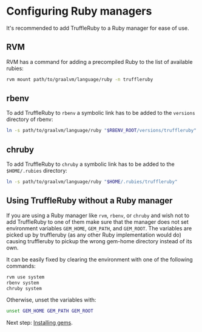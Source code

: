 # Configuring Ruby managers

It's recommended to add TruffleRuby to a Ruby manager for ease of use.

## RVM

RVM has a command for adding a precompiled Ruby to the list of available rubies:

```bash
rvm mount path/to/graalvm/language/ruby -n truffleruby
```

## rbenv

To add TruffleRuby to `rbenv` a symbolic link has to be added to the `versions` 
directory of rbenv:

```bash
ln -s path/to/graalvm/language/ruby "$RBENV_ROOT/versions/truffleruby"
```

## chruby

To add TruffleRuby to `chruby` a symbolic link has to be added to the `$HOME/.rubies` 
directory:

```bash
ln -s path/to/graalvm/language/ruby "$HOME/.rubies/truffleruby"
```

## Using TruffleRuby without a Ruby manager

If you are using a Ruby manager like `rvm`, `rbenv`, or `chruby` and wish
not to add TruffleRuby to one of them 
make sure that the manager does not set environment variables 
`GEM_HOME`, `GEM_PATH`, and `GEM_ROOT`. 
The variables are picked up by truffleruby (as any other Ruby 
implementation would do) causing truffleruby to pickup the wrong gem-home 
directory instead of its own.

It can be easily fixed by clearing the environment with one of the following 
commands:

```bash
rvm use system
rbenv system
chruby system
```

Otherwise, unset the variables with:

```bash
unset GEM_HOME GEM_PATH GEM_ROOT
```
Next step: [Installing gems](installing-gems.md).

